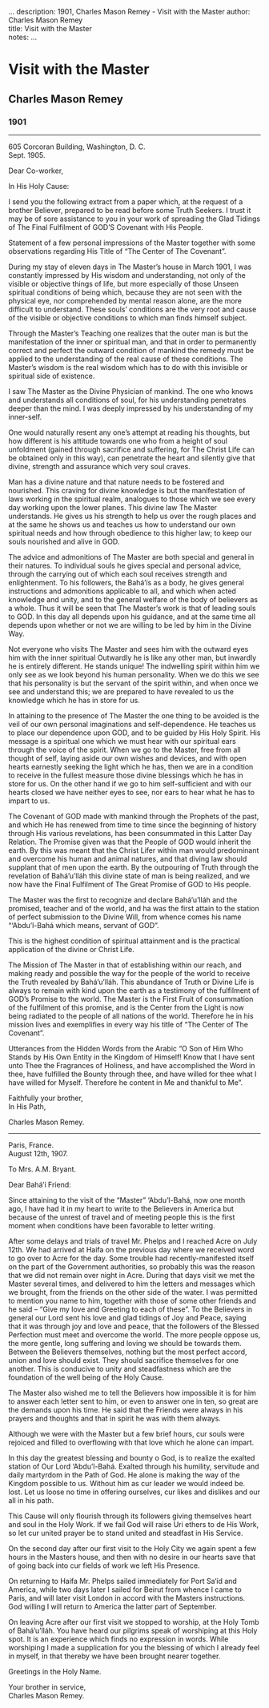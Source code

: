 ...
description: 1901, Charles Mason Remey - Visit with the Master
author: Charles Mason Remey  
title: Visit with the Master  
notes:
...


# Visit with the Master
## Charles Mason Remey  
### 1901 

------



605 Corcoran Building, Washington, D. C. <br>
Sept. 1905.   

Dear Co-worker,  

In His Holy Cause:  

I send you the following extract from a paper which, at the request of a brother Believer, prepared to be read before some Truth Seekers. I trust it may be of sore assistance to you in your work of spreading the Glad Tidings of The Final Fulfilment of GOD’S Covenant with His People.  

Statement of a few personal impressions of the Master together with some observations regarding His Title of “The Center of The Covenant”.  

During my stay of eleven days in The Master’s house in March 1901, I was constantly impressed by His wisdom and understanding, not only of the visible or objective things of life, but more especially of those Unseen spiritual conditions of being which, because they are not seen with the physical eye, nor comprehended by mental reason alone, are the more difficult to understand. These souls’ conditions are the very root and cause of the visible or objective conditions to which man finds himself subject.  

Through the Master’s Teaching one realizes that the outer man is but the manifestation of the inner or spiritual man, and that in order to permanently correct and perfect the outward condition of mankind the remedy must be applied to the understanding of the real cause of these conditions. The Master’s wisdom is the real wisdom which has to do with this invisible or spiritual side of existence.  

I saw The Master as the Divine Physician of mankind. The one who knows and understands all conditions of soul, for his understanding penetrates deeper than the mind. I was deeply impressed by his understanding of my inner-self.  

One would naturally resent any one’s attempt at reading his thoughts, but how different is his attitude towards one who from a height of soul unfoldment (gained through sacrifice and suffering, for The Christ Life can be obtained only in this way), can penetrate the heart and silently give that divine, strength and assurance which very soul craves.  

Man has a divine nature and that nature needs to be fostered and nourished. This craving for divine knowledge is but the manifestation of laws working in the spiritual realm, analogues to those which we see every day working upon the lower planes. This divine law The Master understands. He gives us his strength to help us over the rough places and at the same he shows us and teaches us how to understand our own spiritual needs and how through obedience to this higher law; to keep our souls nourished and alive in GOD.  

The advice and admonitions of The Master are both special and general in their natures. To individual souls he gives special and personal advice, through the carrying out of which each soul receives strength and enlightenment. To his followers, the Bahá’ís as a body, he gives general instructions and admonitions applicable to all, and which when acted knowledge and unity, and to the general welfare of the body of believers as a whole. Thus it will be seen that The Master’s work is that of leading souls to GOD. In this day all depends upon his guidance, and at the same time all depends upon whether or not we are willing to be led by him in the Divine Way.  

Not everyone who visits The Master and sees him with the outward eyes him with the inner spiritual Outwardly he is like any other man, but inwardly he is entirely different. He stands unique! The indwelling spirit within him we only see as we look beyond his human personality. When we do this we see that his personality is but the servant of the spirit within, and when once we see and understand this; we are prepared to have revealed to us the knowledge which he has in store for us.  

In attaining to the presence of The Master the one thing to be avoided is the veil of our own personal imaginations and self-dependence. He teaches us to place our dependence upon GOD, and to be guided by His Holy Spirit. His message is a spiritual one which we must hear with our spiritual ears through the voice of the spirit. When we go to the Master, free from all thought of self, laying aside our own wishes and devices, and with open hearts earnestly seeking the light which he has, then we are in a condition to receive in the fullest measure those divine blessings which he has in store for us. On the other hand if we go to him self-sufficient and with our hearts closed we have neither eyes to see, nor ears to hear what he has to impart to us.  

The Covenant of GOD made with mankind through the Prophets of the past, and which He has renewed from time to time since the beginning of history through His various revelations, has been consummated in this Latter Day Relation. The Promise given was that the People of GOD would inherit the earth. By this was meant that the Christ Lifer within man would predominant and overcome his human and animal natures, and that diving law should supplant that of men upon the earth. By the outpouring of Truth through the revelation of Bahá’u’lláh this divine state of man is being realized, and we now have the Final Fulfilment of The Great Promise of GOD to His people.  

The Master was the first to recognize and declare Bahá’u’lláh and the promised, teacher and of the world, and ha was the first attain to the station of perfect submission to the Divine Will, from whence comes his name “‘Abdu’l-Bahá which means, servant of GOD”.  

This is the highest condition of spiritual attainment and is the practical application of the divine or Christ Life.  

The Mission of The Master in that of establishing within our reach, and making ready and possible the way for the people of the world to receive the Truth revealed by Bahá’u’lláh. This abundance of Truth or Divine Life is always to remain with kind upon the earth as a testimony of the fulfilment of GOD’s Promise to the world. The Master is the First Fruit of consummation of the fulfilment of this promise, and is the Center from the Light is now being radiated to the people of all nations of the world. Therefore he in his mission lives and exemplifies in every way his title of “The Center of The Covenant”.   

Utterances from the Hidden Words from the Arabic “O Son of Him Who Stands by His Own Entity in the Kingdom of Himself! Know that I have sent unto Thee the Fragrances of Holiness, and have accomplished the Word in thee, have fulfilled the Bounty through thee, and have willed for thee what I have willed for Myself. Therefore he content in Me and thankful to Me”.   

Faithfully your brother, <br>
In His Path,  

Charles Mason Remey.  

------

Paris, France. <br>
August 12th, 1907.   

To Mrs. A.M. Bryant.   

Dear Bahá’í Friend:  

Since attaining to the visit of the “Master” ‘Abdu’l-Bahá, now one month ago, I have had it in my heart to write to the Believers in America but because of the unrest of travel and of meeting people this is the first moment when conditions have been favorable to letter writing.   

After some delays and trials of travel Mr. Phelps and I reached Acre on July 12th. We had arrived at Haifa on the previous day where we received word to go over to Acre for the day. Some trouble had recently-manifested itself on the part of the Government authorities, so probably this was the reason that we did not remain over night in Acre. During that days visit we met the Master several times, and delivered to him the letters and messages which we brought, from the friends on the other side of the water. I was permitted to mention you name to him, together with those of some other friends and he said – “Give my love and Greeting to each of these”. To the Believers in general our Lord sent his love and glad tidings of Joy and Peace, saying that it was through joy and love and peace, that the followers of the Blessed Perfection must meet and overcome the world. The more people oppose us, the more gentle, long suffering and loving we should be towards them. Between the Believers themselves, nothing but the most perfect accord, union and love should exist. They should sacrifice themselves for one another. This is conducive to unity and steadfastness which are the foundation of the well being of the Holy Cause.  

The Master also wished me to tell the Believers how impossible it is for him to answer each letter sent to him, or even to answer one in ten, so great are the demands upon his time. He said that the Friends were always in his prayers and thoughts and that in spirit he was with them always.  

Although we were with the Master but a few brief hours, cur souls were rejoiced and filled to overflowing with that love which he alone can impart.  

In this day the greatest blessing and bounty o God, is to realize the exalted station of Our Lord ‘Abdu’l-Bahá. Exalted through his humility, servitude and daily martyrdom in the Path of God. He alone is making the way of the Kingdom possible to us. Without him as cur leader we would indeed be. lost. Let us loose no time in offering ourselves, cur likes and dislikes and our all in his path.  

This Cause will only flourish through its followers giving themselves heart and soul in the Holy Work. If we fail God will raise Uri ethers to de His Work, so let cur united prayer be to stand united and steadfast in His Service.  

On the second day after our first visit to the Holy City we again spent a few hours in the Masters house, and then with no desire in our hearts save that of going back into cur fields of work we left His Presence.  

On returning to Haifa Mr. Phelps sailed immediately for Port Sa‘íd and America, while two days later I sailed for Beirut from whence I came to Paris, and will later visit London in accord with the Masters instructions. God willing I will return to America the latter part of September.

On leaving Acre after our first visit we stopped to worship, at the Holy Tomb of Bahá’u’lláh. You have heard our pilgrims speak of worshiping at this Holy spot. It is an experience which finds no expression in words. While worshiping I made a supplication for you the blessing of which I already feel in myself, in that thereby we have been brought nearer together.

Greetings in the Holy Name.
 
Your brother in service,<br>
Charles Mason Remey.

